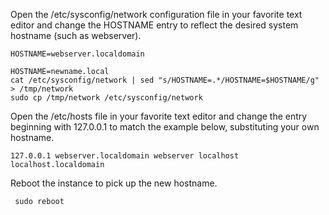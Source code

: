 Open the /etc/sysconfig/network configuration file in your favorite text editor and change the HOSTNAME entry to reflect the desired system hostname (such as webserver).

```
HOSTNAME=webserver.localdomain
```

```
HOSTNAME=newname.local
cat /etc/sysconfig/network | sed "s/HOSTNAME=.*/HOSTNAME=$HOSTNAME/g" > /tmp/network
sudo cp /tmp/network /etc/sysconfig/network
```

Open the /etc/hosts file in your favorite text editor and change the entry beginning with 127.0.0.1 to match the example below, substituting your own hostname.

```
127.0.0.1 webserver.localdomain webserver localhost localhost.localdomain
```

Reboot the instance to pick up the new hostname.

```
 sudo reboot
```
